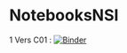 # NotebooksNSI

1 Vers C01 : [![Binder](https://mybinder.org/badge_logo.svg)](https://mybinder.org/v2/gh/BugJackBarron/NotebooksNSI/tree/master/C01_Bases_Python/master)
